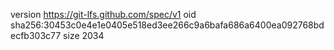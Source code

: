 version https://git-lfs.github.com/spec/v1
oid sha256:30453c0e4e1e0405e518ed3ee266c9a6bafa686a6400ea092768bdecfb303c77
size 2034
